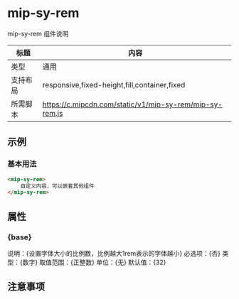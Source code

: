 # mip-sy-rem

mip-sy-rem 组件说明

标题|内容
----|----
类型|通用
支持布局|responsive,fixed-height,fill,container,fixed
所需脚本|https://c.mipcdn.com/static/v1/mip-sy-rem/mip-sy-rem.js

## 示例

### 基本用法
```html
<mip-sy-rem>
    自定义内容，可以嵌套其他组件
</mip-sy-rem>
```

## 属性

### {base}

说明：{设置字体大小的比例数，比例越大1rem表示的字体越小}
必选项：{否}
类型：{数字}
取值范围：{正整数}
单位：{无}
默认值：{32}

## 注意事项


